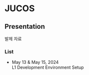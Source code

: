 # JUCOS

## Presentation
발제 자료

### List
* May 13 & May 15, 2024    
 L1 Development Environment Setup
